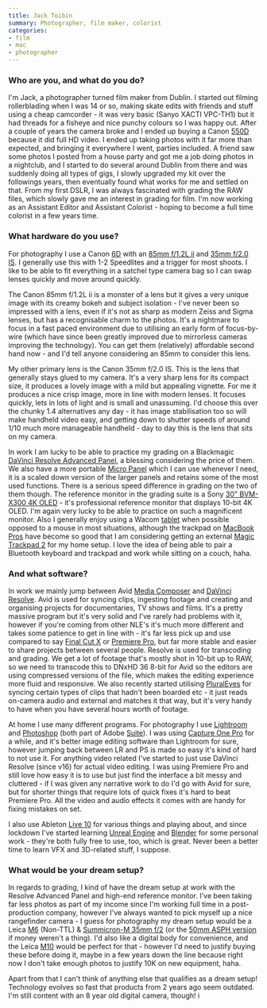 ```yaml
---
title: Jack Toibin
summary: Photographer, film maker, colorist
categories:
- film
- mac
- photographer 
---
```


### Who are you, and what do you do?

I'm Jack, a photographer turned film maker from Dublin. I started out filming rollerblading when I was 14 or so, making skate edits with friends and stuff using a cheap camcorder - it was very basic (Sanyo XACTI VPC-TH1) but it had threads for a fisheye and nice punchy colours so I was happy out. After a couple of years the camera broke and I ended up buying a Canon [550D][eos-550d] because it did full HD video. I ended up taking photos with it far more than expected, and bringing it everywhere I went, parties included. A friend saw some photos I posted from a house party and got me a job doing photos in a nightclub, and I started to do several around Dublin from there and was suddenly doing all types of gigs, I slowly upgraded my kit over the followings years, then eventually found what works for me and settled on that. From my first DSLR, I was always fascinated with grading the RAW files, which slowly gave me an interest in grading for film. I'm now working as an Assistant Editor and Assistant Colorist - hoping to become a full time colorist in a few years time.  

### What hardware do you use?

For photography I use a Canon [6D][eos-6d] with an [85mm f/1.2L ii][ef-85mm-f1.2l-ii-usm] and [35mm f/2.0 IS][ef-35mm-f2-is-usm]. I generally use this with 1-2 Speedlites and a trigger for most shoots. I like to be able to fit everything in a satchel type camera bag so I can swap lenses quickly and move around quickly.

The Canon 85mm f/1.2L ii is a monster of a lens but it gives a very unique image with its creamy bokeh and subject isolation - I've never been so impressed with a lens, even if it's not as sharp as modern Zeiss and Sigma lenses, but has a recognisable charm to the photos. It's a nightmare to focus in a fast paced environment due to utilising an early form of focus-by-wire (which have since been greatly improved due to mirrorless cameras improving the technology). You can get them (relatively) affordable second hand now - and I'd tell anyone considering an 85mm to consider this lens.

My other primary lens is the Canon 35mm f/2.0 IS. This is the lens that generally stays glued to my camera. It's a very sharp lens for its compact size, it produces a lovely image with a mild but appealing vignette. For me it produces a nice crisp image, more in line with modern lenses. It focuses quickly, lets in lots of light and is small and unassuming. I'd choose this over the chunky 1.4 alternatives any day - it has image stabilisation too so will make handheld video easy, and getting down to shutter speeds of around 1/10 much more manageable handheld - day to day this is the lens that sits on my camera.

In work I am lucky to be able to practice my grading on a Blackmagic [DaVinci Resolve Advanced Panel][davinci-resolve-advanced-panel], a blessing considering the price of them. We also have a more portable [Micro Panel][davinci-resolve-micro-panel] which I can use whenever I need, it is a scaled down version of the larger panels and retains some of the most used functions. There is a serious speed difference in grading on the two of them though. The reference monitor in the grading suite is a Sony [30" BVM-X300 4K OLED][bvm-x300] - it's professional reference monitor that displays 10-bit 4K OLED. I'm again very lucky to be able to practice on such a magnificent monitor. Also I generally enjoy using a Wacom [tablet][intuos-pro] when possible opposed to a mouse in most situations, although the trackpad on [MacBook Pros][macbook-pro] have become so good that I am considering getting an external [Magic Trackpad 2][magic-trackpad-2] for my home setup. I love the idea of being able to pair a Bluetooth keyboard and trackpad and work while sitting on a couch, haha.

### And what software?

In work we mainly jump between Avid [Media Composer][media-composer] and [DaVinci Resolve][davinci-resolve]. Avid is used for syncing clips, ingesting footage and creating and organising projects for documentaries, TV shows and films. It's a pretty massive program but it's very solid and I've rarely had problems with it, however if you're coming from other NLE's it's much more different and takes some patience to get in line with - it's far less pick up and use compared to say [Final Cut X][final-cut-pro-x] or [Premiere Pro][premiere-pro], but far more stable and easier to share projects between several people. Resolve is used for transcoding and grading. We get a lot of footage that's mostly shot in 10-bit up to RAW, so we need to transcode this to DNxHD 36 8-bit for Avid so the editors are using compressed versions of the file, which makes the editing experience more fluid and responsive. We also recently started utilising [PluralEyes][] for syncing certain types of clips that hadn't been boarded etc - it just reads on-camera audio and external and matches it that way, but it's very handy to have when you have several hours worth of footage.

At home I use many different programs. For photography I use [Lightroom][] and [Photoshop][] (both part of Adobe [Suite][creative-suite]). I was using [Capture One Pro][capture-one-pro] for a while, and it's better image editing software than Lightroom for sure, however jumping back between LR and PS is made so easy it's kind of hard to not use it. For anything video related I've started to just use DaVinci Resolve (since v16) for actual video editing. I was using Premiere Pro and still love how easy it is to use but just find the interface a bit messy and cluttered - if I was given any narrative work to do I'd go with Avid for sure, but for shorter things that require lots of quick fixes it's hard to beat Premiere Pro. All the video and audio effects it comes with are handy for fixing mistakes on set.

I also use Ableton [Live 10][live] for various things and playing about, and since lockdown I've started learning [Unreal Engine][unreal-engine] and [Blender][] for some personal work - they're both fully free to use, too, which is great. Never been a better time to learn VFX and 3D-related stuff, I suppose. 

### What would be your dream setup?

In regards to grading, I kind of have the dream setup at work with the Resolve Advanced Panel and high-end reference monitor. I've been taking far less photos as part of my income since I'm working full time in a post-production company, however I've always wanted to pick myself up a nice rangefinder camera - I guess for photography my dream setup would be a Leica [M6][] (Non-TTL) & [Summicron-M 35mm f/2][summicron-m-35mm-f2-asph] (or the [50mm ASPH version][apo-summicron-m-50mm-f2-asph] if money weren't a thing). I'd also like a digital body for convenience, and the Leica [M10][] would be perfect for that - however I'd need to justify buying these before doing it, maybe in a few years down the line because right now I don't take enough photos to justify 10K on new equipment, haha.

Apart from that I can't think of anything else that qualifies as a dream setup! Technology evolves so fast that products from 2 years ago seem outdated. I'm still content with an 8 year old digital camera, though! 
i

[apo-summicron-m-50mm-f2-asph]: https://www.dpreview.com/products/leica/lenses/leica_m_50_2_apo "A camera lens."
[blender]: https://www.blender.org/ "A free, open-source 3D renderer."
[bvm-x300]: https://pro.sony/ue_US/products/broadcastpromonitors/bvm-x300-v2 "A 30 inch OLED reference monitor."
[capture-one-pro]: https://www.captureone.com/en/ "Photo editing software."
[creative-suite]: https://www.adobe.com/creativecloud.html "A collection of design tools."
[davinci-resolve-advanced-panel]: https://www.blackmagicdesign.com/products/davinciresolve/panels "Hardware control panels for Resolve."
[davinci-resolve-micro-panel]: https://www.blackmagicdesign.com/products/davinciresolve/panels "A small hardware control panel for Resolve."
[davinci-resolve]: https://www.blackmagicdesign.com/products/davinciresolve "Colour correction software."
[ef-35mm-f2-is-usm]: https://www.usa.canon.com/cusa/consumer/products/cameras/ef_lens_lineup/ef_35mm_f_2_is_usm "A wide-angle camera lens."
[ef-85mm-f1.2l-ii-usm]: https://www.usa.canon.com/cusa/consumer/products/cameras/ef_lens_lineup/ef_85mm_f_1_2l_ii_usm "A medium telephoto lens."
[eos-550d]: https://en.wikipedia.org/wiki/Canon_EOS_550D "An 18 megapixel camera."
[eos-6d]: https://en.wikipedia.org/wiki/Canon_EOS_6D "A 20.2 megapixel DSLR."
[final-cut-pro-x]: https://en.wikipedia.org/wiki/Final_Cut_Pro_X "A nonlinear video editor."
[intuos-pro]: https://www.wacom.com/en-ca/products/pen-tablets/intuos-pro-medium "A drawing tablet with multi-touch support."
[lightroom]: https://www.adobe.com/products/photoshop-lightroom.html "Photo management and editing software."
[live]: https://www.ableton.com/en/live/ "Musical creation software."
[m10]: https://en.wikipedia.org/wiki/Leica_M10 "A 24 megapixel digital camera."
[m6]: https://en.wikipedia.org/wiki/Leica_M6 "A film camera."
[macbook-pro]: https://www.apple.com/macbook-pro/ "A laptop."
[magic-trackpad-2]: https://en.wikipedia.org/wiki/Magic_Trackpad_2 "A trackpad for desktop machines."
[media-composer]: https://www.avid.com/US/products/media-composer-software "Film and video editing software."
[photoshop]: https://www.adobe.com/products/photoshop.html "A bitmap image editor."
[pluraleyes]: https://www.redgiant.com/products/pluraleyes/ "Software to synchronise video and audio tracks."
[premiere-pro]: https://en.wikipedia.org/wiki/Adobe_Premiere_Pro "A video editing suite."
[summicron-m-35mm-f2-asph]: https://www.kenrockwell.com/leica/35mm-f2-asph.htm "A camera lens."
[unreal-engine]: https://www.unrealengine.com/what-is-unreal-engine-4 "A 3D game engine."
